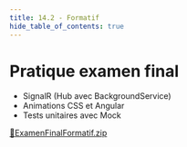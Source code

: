 ```yaml
---
title: 14.2 - Formatif
hide_table_of_contents: true
---
```


# Pratique examen final

- SignalR (Hub avec BackgroundService)
- Animations CSS et Angular
- Tests unitaires avec Mock

[🔗ExamenFinalFormatif.zip](https://github.com/CEM-420-5W5/Final_Formatif_A24)
